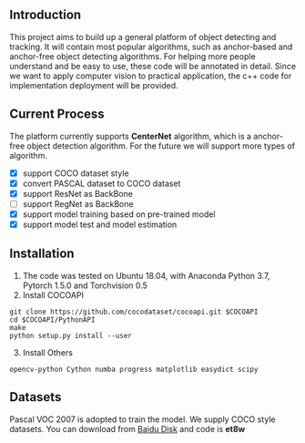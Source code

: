 ## Introduction
This project aims to build up a general platform of object detecting and tracking. It will contain most popular algorithms, such as anchor-based and anchor-free object detecting algorithms. For helping more people understand and be easy to use, these code will be annotated in detail. Since we want to apply computer vision to practical application, the c++ code for implementation deployment will be provided.
## Current Process
The platform currently supports **CenterNet** algorithm, which is a anchor-free object detection algorithm. For the future we will support more types of algorithm. 

- [x] support COCO dataset style
- [x] convert PASCAL dataset to COCO dataset
- [x] support ResNet as BackBone
- [ ] support RegNet as BackBone
- [x] support model training based on pre-trained model
- [x] support model test and model estimation
## Installation
1. The code was tested on Ubuntu 18.04, with Anaconda Python 3.7, Pytorch 1.5.0 and Torchvision 0.5
2. Install COCOAPI

```
git clone https://github.com/cocodataset/cocoapi.git $COCOAPI
cd $COCOAPI/PythonAPI
make
python setup.py install --user
```
3. Install Others

```
opencv-python Cython numba progress matplotlib easydict scipy
```
## Datasets
Pascal VOC 2007 is adopted to train the model. We supply COCO style datasets. You can download from 
[Baidu Disk](https://pan.baidu.com/s/10KnfmeVIYzoFOrp7Q9VkFw) and code is **et8w**
